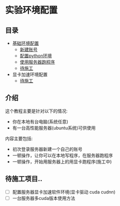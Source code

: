 # 实验环境配置

## 目录

* [基础环境配置](part1/README.md)
  * [新建账号](part1/page1-1.md)
  * [配置python环境](part1/page1-2.md)
  * [使用服务器跑程序](part1/page1-3.md)
  * [待施工](part1/page1-4.md)
* 显卡加速环境配置
    * [待施工](part2/page1-1.md)

## 介绍

这个教程主要是针对以下的情况:

* 你在本地有台电脑(系统任意)
* 有一台高性能服务器(ubuntu系统)可供使用

内容主要包括:

* 初次登录服务器新建一个自己的账号
* 一顿操作，让你可以在本地写程序，在服务器跑程序
* 一顿操作，开始用服务器上的用显卡跑程序(施工中)

## 待施工项目..

* [ ] 配置服务器显卡加速软件环境(显卡驱动 cuda cudnn)
* [ ] 一台服务器多cuda版本使用方法
